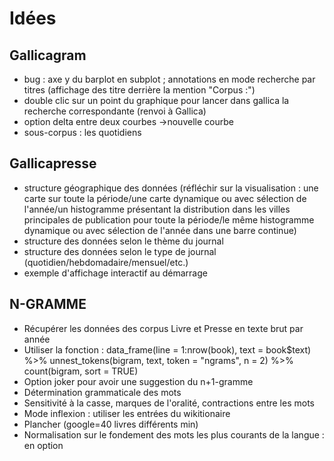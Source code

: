 # Idées

## Gallicagram
- bug : axe y du barplot en subplot ; annotations en mode recherche par titres (affichage des titre derrière la mention "Corpus :")
- double clic sur un point du graphique pour lancer dans gallica la recherche correspondante (renvoi à Gallica)
- option delta entre deux courbes ->nouvelle courbe
- sous-corpus : les quotidiens

## Gallicapresse
- structure géographique des données (réfléchir sur la visualisation : une carte sur toute la période/une carte dynamique ou avec sélection de l'année/un histogramme présentant la distribution dans les villes principales de publication pour toute la période/le même histogramme dynamique ou avec sélection de l'année dans une barre continue)
- structure des données selon le thème du journal
- structure des données selon le type de journal (quotidien/hebdomadaire/mensuel/etc.)
- exemple d'affichage interactif au démarrage

## N-GRAMME
- Récupérer les données des corpus Livre et Presse en texte brut par année
- Utiliser la fonction : data_frame(line = 1:nrow(book), text = book$text)  %>%  unnest_tokens(bigram, text, token = "ngrams", n = 2) %>%  count(bigram, sort = TRUE)
- Option joker pour avoir une suggestion du n+1-gramme
- Détermination grammaticale des mots
- Sensitivité à la casse, marques de l'oralité, contractions entre les mots
- Mode inflexion : utiliser les entrées du wikitionaire
- Plancher (google=40 livres différents min)
- Normalisation sur le fondement des mots les plus courants de la langue : en option
